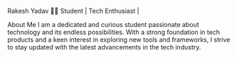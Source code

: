 Rakesh Yadav
👨‍🎓 Student | Tech Enthusiast | 

About Me
I am a dedicated and curious student passionate about technology and its endless possibilities. With a strong foundation in tech products and a keen interest in exploring new tools and frameworks, I strive to stay updated with the latest advancements in the tech industry.


<!---
reebas01/reebas01 is a ✨ special ✨ repository because its `README.md` (this file) appears on your GitHub profile.
You can click the Preview link to take a look at your changes.
--->

